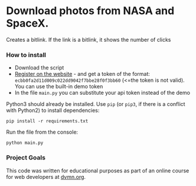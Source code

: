 # Download photos from NASA and SpaceX.

Creates a bitlink. If the link is a bitlink, it shows the number of clicks

### How to install

* Download the script 
* [Register on the website](https://api.nasa.gov) - and get a token of the format: ```ecbb0fa2d11d009c022dd9042f7bbe28f0f3bb60``` (<=the token is not valid). You can use the built-in demo token
* In the file ```main.py``` you can substitute your api token instead of the demo

Python3 should already be installed. 
Use `pip` (or `pip3`, if there is a conflict with Python2) to install dependencies:
```
pip install -r requirements.txt
```

Run the file from the console:
```
python main.py 
```
### Project Goals

This code was written for educational purposes as part of an online course for web developers at [dvmn.org](https://dvmn.org/).